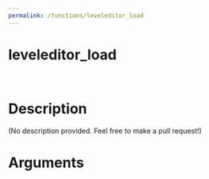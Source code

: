 ```yaml
---
permalink: /functions/leveleditor_load
---
```

# leveleditor_load  
&nbsp;  
# Description  
(No description provided. Feel free to make a pull request!) 
&nbsp;  
# Arguments


